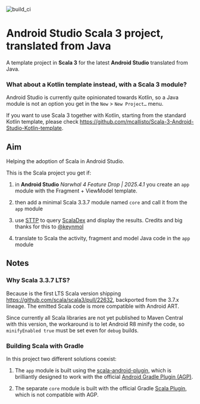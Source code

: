 ![build_ci](https://github.com/mcallisto/Scala-3-Android-Studio-Java-template/actions/workflows/build_ci.yml/badge.svg)
# Android Studio Scala 3 project, translated from Java

A template project in **Scala 3** for the latest **Android Studio** translated from Java.

### What about a Kotlin template instead, with a Scala 3 module?

Android Studio is currently quite opinionated towards Kotlin,
so a Java module is not an option you get in the `New` > `New Project…` menu.

If you want to use Scala 3 together with Kotlin, starting from the standard Kotlin template,
please check https://github.com/mcallisto/Scala-3-Android-Studio-Kotlin-template.

## Aim

Helping the adoption of Scala in Android Studio.

This is the Scala project you get if:

1. in **Android Studio** _Narwhal 4 Feature Drop | 2025.4.1_ you create an `app` module with the Fragment + ViewModel template.

2. then add a minimal Scala 3.3.7 module named `core` and call it from the `app` module

3. use [STTP](https://github.com/softwaremill/sttp) to query [ScalaDex](https://index.scala-lang.org/)
   and display the results. Credits and big thanks for this to [@keynmol](https://github.com/keynmol)

4. translate to Scala the activity, fragment and model Java code in the `app` module

## Notes

### Why Scala 3.3.7 LTS?

Because is the first LTS Scala version shipping https://github.com/scala/scala3/pull/22632,
backported from the 3.7.x lineage.
The emitted Scala code is more compatible with Android ART.

Since currently all Scala libraries are not yet published to Maven Central with this version,
the workaround is to let Android R8 minify the code,
so `minifyEnabled true` must be set even for `debug` builds.

### Building Scala with Gradle

In this project two different solutions coexist:

1. The `app` module is built using the [scala-android-plugin](https://github.com/onsqcorp/scala-android-plugin),
which is brilliantly designed to work with the official
[Android Gradle Plugin (AGP)](https://mvnrepository.com/artifact/com.android.tools.build/gradle/8.9.2).

2. The separate `core` module is built with the official Gradle
[Scala Plugin](https://docs.gradle.org/current/userguide/scala_plugin.html),
which is not compatible with AGP.
